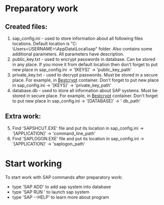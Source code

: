 # Preparatory work
## Created files:

1. sap_config.ini - used to store information about all following files locations. Default location is "C:
   \Users\<USERNAME>\AppData\Local\sap" folder. Also contains some additional parameters. All parameters have description.
2. public_key.txt - used to encrypt passwords in database. Can be stored in any place. If you move it from default
   location then don't forget to put new place in sap_config.ini -> '[KEYS]' -> 'public_key_path'
3. private_key.txt - used to decrypt passwords. Must be stored in a secure place. For example,
   in [Bestcrypt](https://www.jetico.com/) container. Don't forget to put new place in sap_config.ini -> '[KEYS]' -> 'private_key_path'
4. database.db - used to store all information about SAP systems. Must be stored in secure place. For example, in
   [Bestcrypt](https://www.jetico.com/) container. Don't forget to put new place in sap_config.ini -> '[DATABASE]' -> '
   db_path'

## Extra work:

5. Find 'SAPSHCUT.EXE' file and put its location in sap_config.ini -> '[APPLICATION]' -> 'command_line_path'
5. Find 'SAPLOGON.EXE' file and put its location in sap_config.ini -> '[APPLICATION]' -> 'saplogon_path'

# Start working

To start work with SAP commands after preparatory work:
- type 'SAP ADD' to add sap system into database
- type 'SAP RUN <system id> <mandant num>' to launch sap system
- type 'SAP --HELP' to learn more about program
